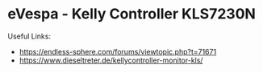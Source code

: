 # eVespa - Kelly Controller KLS7230N

Useful Links:
* https://endless-sphere.com/forums/viewtopic.php?t=71671
* https://www.dieseltreter.de/kellycontroller-monitor-kls/
